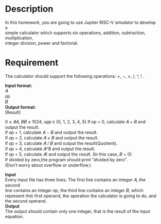 # Description #
In this homework, you are going to use Jupiter RISC-V simulator to develop a\
simple calculator which supports six operations, addition, subtraction, multiplication,\
integer division, power and factorial.
# Requirement #
The calculator should support the following operations: +, −, ×, /, ^, ! .
>
**Input format:**\
𝐴\
𝑜p\
𝐵\
**Output format:**\
[Result]
>
0 ≤ 𝐴𝐴, 𝐵𝐵 ≤ 1024, o𝑝𝑝 ∈ {0, 1, 2, 3, 4, 5}
If 𝑜p = 0, calculate 𝐴 + 𝐵 and output the result.\
If 𝑜p = 1, calculate 𝐴 − 𝐵 and output the result.\
If 𝑜p = 2, calculate 𝐴 × 𝐵 and output the result.\
If 𝑜p = 3, calculate 𝐴 / 𝐵 and output the result(Quotient).\
If 𝑜p = 4, calculate 𝐴^B and output the result.\
If 𝑜p = 5, calculate 𝐴! and output the result. (In this case, 𝐵 = 0)\
If divided by zero,the program should print "𝑑ivided by zero".\
(Don’t worry about overflow or underflow.)
>
**Input**\
Every input file has three lines. The first line contains an integer 𝐴, the second\
line contains an integer 𝑜p, the third line contains an integer 𝐵, which represent the\ 
first operand, the operation the calculator is going to do, and the second operand.\
**Output**\
The output should contain only one integer, that is the result of the input equation.
